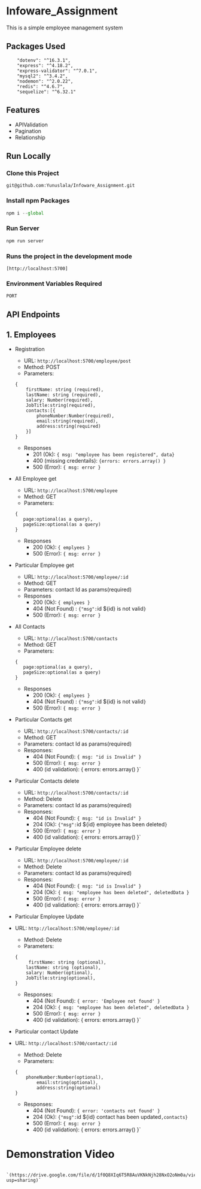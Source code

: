 # Infoware_Assignment

This is a simple employee management system 

## Packages Used
```
    "dotenv": "^16.3.1",
    "express": "^4.18.2",
    "express-validator": "^7.0.1",
    "mysql2": "^3.4.2",
    "nodemon": "^2.0.22",
    "redis": "^4.6.7",
    "sequelize": "^6.32.1"

```

## Features 
-  APIValidation
- Pagination
- Relationship 


## Run Locally
### Clone this Project

```
git@github.com:Yunuslala/Infoware_Assignment.git
```

### Install npm Packages

```javascript
npm i --global
```

### Run Server
```javascript
npm run server
```

### Runs the project in the development mode
```
[http://localhost:5700]
```

### Environment Variables Required

`PORT`

   
## API Endpoints
## 1. Employees
- Registration
    - URL: `http://localhost:5700/employee/post`
    - Method: POST
    - Parameters:
    ```
    {
        firstName: string (required),
        lastName: string (required),
        salary: Number(required),
        JobTitle:string(required),
        contacts:[{
            phoneNumber:Number(required),
            email:string(required),
            address:string(required)
        }]
    }
    ```
    - Responses
        - 201 (Ok): `{ msg: "employee has been registered", data}`
        - 400 (missing credentails): `{errors: errors.array() }`
        - 500 (Error): `{ msg: error }`


- All Employee get

    - URL: `http://localhost:5700/employee`
    - Method: GET
    - Parameters:
    ```
    {
       page:optional(as a query),
       pageSize:optional(as a query)
    }
    ```
    - Responses
        - 200 (Ok): `{ emplyees }`
        - 500 (Error): `{ msg: error }`



- Particular Employee get

    - URL: `http://localhost:5700/employee/:id`
    - Method: GET
    - Parameters: contact Id as params(required)
    - Responses
        - 200 (Ok): `{ emplyees }`
        - 404 (Not Found) : `{"msg":`id ${id} is not valid`}`
        - 500 (Error): `{ msg: error }`



- All Contacts

    - URL: `http://localhost:5700/contacts`
    - Method: GET
    - Parameters:
    ```
    {
       page:optional(as a query),
       pageSize:optional(as a query)
    }
    ```
    - Responses
        - 200 (Ok): `{ emplyees }`
        - 404 (Not Found) : `{"msg":`id ${id} is not valid`}`
        - 500 (Error): `{ msg: error }`



- Particular Contacts get

    - URL: `http://localhost:5700/contacts/:id`
    - Method: GET
    - Parameters: contact Id as params(required)
    - Responses:
        - 404 (Not Found): `{ msg: "id is Invalid" }`
        - 500 (Error): `{ msg: error }`
        - 400 (id validation): { errors: errors.array() }`


- Particular Contacts delete
    - URL: `http://localhost:5700/contacts/:id`
    - Method: Delete
    - Parameters: contact Id as params(required)
    - Responses:
        - 404 (Not Found): `{ msg: "id is Invalid" }`
        - 204 (Ok): `{"msg":`id ${id} employee has been deleted`}`
        - 500 (Error): `{ msg: error }`
        - 400 (id validation): { errors: errors.array() }`


- Particular Employee delete

    - URL: `http://localhost:5700/employee/:id`
    - Method: Delete
    - Parameters: contact Id as params(required)
    - Responses:
        - 404 (Not Found): `{ msg: "id is Invalid" }`
        - 204 (Ok): `{ msg: "employee has been deleted", deletedData }`
        - 500 (Error): `{ msg: error }`
        - 400 (id validation): { errors: errors.array() }`


- Particular Employee Update
- URL: `http://localhost:5700/employee/:id`
    - Method: Delete
    - Parameters: 
    ```
    {
         firstName: string (optional),
        lastName: string (optional),
        salary: Number(optional),
        JobTitle:string(optional),
    }
    ```
    - Responses:
        - 404 (Not Found): `{ error: 'Employee not found' }`
        - 204 (Ok): `{ msg: "employee has been deleted", deletedData }`
        - 500 (Error): `{ msg: error }`
        - 400 (id validation): { errors: errors.array() }`


- Particular contact Update
- URL: `http://localhost:5700/contact/:id`
    - Method: Delete
    - Parameters: 
    ```
    {
        phoneNumber:Number(optional),
            email:string(optional),
            address:string(optional)
    }
    ```
    - Responses:
        - 404 (Not Found): `{ error: 'contacts not found' }`
        - 204 (Ok): `{"msg":`id ${id} contact has been updated`,contacts}`
        - 500 (Error): `{ msg: error }`
        - 400 (id validation): { errors: errors.array() }`


# Demonstration Video 
              `(https://drive.google.com/file/d/1f0Q8XIq6T5R8AuVKNkNjh28NxO2oNm0a/view?usp=sharing)`





